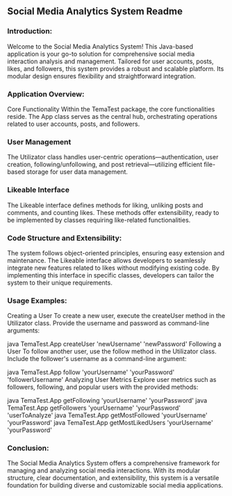 ## Social Media Analytics System Readme

### Introduction:
Welcome to the Social Media Analytics System! This Java-based application is your go-to solution for comprehensive social media interaction analysis and management. Tailored for user accounts, posts, likes, and followers, this system provides a robust and scalable platform. Its modular design ensures flexibility and straightforward integration.

### Application Overview:
Core Functionality
Within the TemaTest package, the core functionalities reside. The App class serves as the central hub, orchestrating operations related to user accounts, posts, and followers.

### User Management
The Utilizator class handles user-centric operations—authentication, user creation, following/unfollowing, and post retrieval—utilizing efficient file-based storage for user data management.

### Likeable Interface
The Likeable interface defines methods for liking, unliking posts and comments, and counting likes. These methods offer extensibility, ready to be implemented by classes requiring like-related functionalities.

### Code Structure and Extensibility:
The system follows object-oriented principles, ensuring easy extension and maintenance. The Likeable interface allows developers to seamlessly integrate new features related to likes without modifying existing code. By implementing this interface in specific classes, developers can tailor the system to their unique requirements.

### Usage Examples:
Creating a User
To create a new user, execute the createUser method in the Utilizator class. Provide the username and password as command-line arguments:

java TemaTest.App createUser 'newUsername' 'newPassword'
Following a User
To follow another user, use the follow method in the Utilizator class. Include the follower's username as a command-line argument:

java TemaTest.App follow 'yourUsername' 'yourPassword' 'followerUsername'
Analyzing User Metrics
Explore user metrics such as followers, following, and popular users with the provided methods:

java TemaTest.App getFollowing 'yourUsername' 'yourPassword'
java TemaTest.App getFollowers 'yourUsername' 'yourPassword' 'userToAnalyze'
java TemaTest.App getMostFollowed 'yourUsername' 'yourPassword'
java TemaTest.App getMostLikedUsers 'yourUsername' 'yourPassword'

### Conclusion:
The Social Media Analytics System offers a comprehensive framework for managing and analyzing social media interactions. With its modular structure, clear documentation, and extensibility, this system is a versatile foundation for building diverse and customizable social media applications.